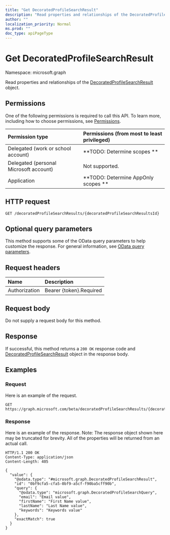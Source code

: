 ```yaml
---
title: "Get DecoratedProfileSearchResult"
description: "Read properties and relationships of the DecoratedProfileSearchResult object."
author: ""
localization_priority: Normal
ms.prod: ""
doc_type: apiPageType
---
```


# Get DecoratedProfileSearchResult

Namespace: microsoft.graph

Read properties and relationships of the [DecoratedProfileSearchResult](../resources/decoratedprofilesearchresult.md) object.

## Permissions
One of the following permissions is required to call this API. To learn more, including how to choose permissions, see [Permissions](/concepts/permissions-reference.md).

|Permission type|Permissions (from most to least privileged)|
|:---|:---|
|Delegated (work or school account)|**TODO: Determine scopes **|
|Delegated (personal Microsoft account)|Not supported.|
|Application|**TODO: Determine AppOnly scopes **|

## HTTP request
<!-- {
  "blockType": "ignored"
}
-->
``` http
GET /decoratedProfileSearchResults/{decoratedProfileSearchResultsId}
```

## Optional query parameters
This method supports some of the OData query parameters to help customize the response. For general information, see [OData query parameters](/graph/query-parameters).

## Request headers
|Name|Description|
|:---|:---|
|Authorization|Bearer {token}.Required|

## Request body
Do not supply a request body for this method.

## Response
If successful, this method returns a `200 OK` response code and [DecoratedProfileSearchResult](../resources/decoratedprofilesearchresult.md) object in the response body.

## Examples

### Request
Here is an example of the request.
<!-- {
  "blockType": "request",
  "name": "get_decoratedprofilesearchresult"
}
-->
``` http
GET https://graph.microsoft.com/beta/decoratedProfileSearchResults/{decoratedProfileSearchResultsId}
```

### Response
Here is an example of the response. Note: The response object shown here may be truncated for brevity. All of the properties will be returned from an actual call.
<!-- {
  "blockType": "response",
  "truncated": true,
  "@odata.type": "microsoft.graph.DecoratedProfileSearchResult"
}
-->
``` http
HTTP/1.1 200 OK
Content-Type: application/json
Content-Length: 405

{
  "value": {
    "@odata.type": "#microsoft.graph.DecoratedProfileSearchResult",
    "id": "0bf9cfa5-cfa5-0bf9-a5cf-f90ba5cff90b",
    "query": {
      "@odata.type": "microsoft.graph.DecoratedProfileSearchQuery",
      "email": "Email value",
      "firstName": "First Name value",
      "lastName": "Last Name value",
      "keywords": "Keywords value"
    },
    "exactMatch": true
  }
}
```

